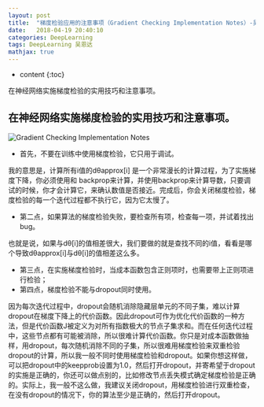 ```yaml
---
layout: post
title:  "梯度检验应用的注意事项（Gradient Checking Implementation Notes）-吴恩达 深度学习 course2 1.14笔记"
date:   2018-04-19 20:40:10
categories: DeepLearning
tags: DeepLearning 吴恩达
mathjax: true
---
```


* content
{:toc}

在神经网络实施梯度检验的实用技巧和注意事项。
<!--more-->

## 在神经网络实施梯度检验的实用技巧和注意事项。

![Gradient Checking Implementation Notes](http://p5ocy6pck.bkt.clouddn.com/Gradient%20Checking%20Implementation%20Notes.png)

- 首先，不要在训练中使用梯度检验，它只用于调试。

我的意思是，计算所有i值的dθapprox[i]
是一个非常漫长的计算过程，为了实施梯度下降，你必须使用和 backprop来计算，并使用backprop来计算导数，只要调试的时候，你才会计算它，来确认数值是否接近。完成后，你会关闭梯度检验，梯度检验的每一个迭代过程都不执行它，因为它太慢了。

- 第二点，如果算法的梯度检验失败，要检查所有项，检查每一项，并试着找出bug。

也就是说，如果与dθ[i]的值相差很大，我们要做的就是查找不同的i值，看看是哪个导致dθapprox[i]与dθ[i]的值相差这么多。

- 第三点，在实施梯度检验时，当成本函数包含正则项时，也需要带上正则项进行检验；
- 第四点，梯度检验不能与dropout同时使用。

因为每次迭代过程中，dropout会随机消除隐藏层单元的不同子集，难以计算dropout在梯度下降上的代价函数。因此dropout可作为优化代价函数的一种方法，但是代价函数J被定义为对所有指数极大的节点子集求和。而在任何迭代过程中，这些节点都有可能被消除，所以很难计算代价函数。你只是对成本函数做抽样，用dropout，每次随机消除不同的子集，所以很难用梯度检验来双重检验dropout的计算，所以我一般不同时使用梯度检验和dropout。如果你想这样做，可以把dropout中的keepprob设置为1.0，然后打开dropout，并寄希望于dropout的实施是正确的，你还可以做点别的，比如修改节点丢失模式确定梯度检验是正确的。实际上，我一般不这么做，我建议关闭dropout，用梯度检验进行双重检查，在没有dropout的情况下，你的算法至少是正确的，然后打开dropout。
